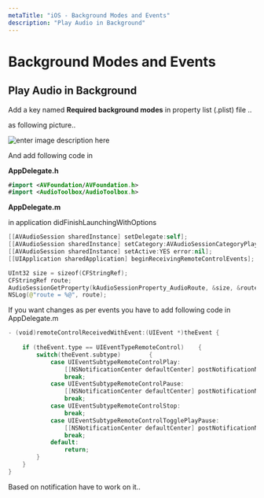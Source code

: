 ```yaml
---
metaTitle: "iOS - Background Modes and Events"
description: "Play Audio in Background"
---
```


# Background Modes and Events



## Play Audio in Background


Add a key named **Required background modes** in property list (.plist) file ..

as following picture..

<img src="http://i.stack.imgur.com/m453q.png" alt="enter image description here" />

And add following code in

**AppDelegate.h**

```swift
#import <AVFoundation/AVFoundation.h>
#import <AudioToolbox/AudioToolbox.h>

```

**AppDelegate.m**

in application didFinishLaunchingWithOptions

```swift
[[AVAudioSession sharedInstance] setDelegate:self];
[[AVAudioSession sharedInstance] setCategory:AVAudioSessionCategoryPlayback error:nil];
[[AVAudioSession sharedInstance] setActive:YES error:nil];
[[UIApplication sharedApplication] beginReceivingRemoteControlEvents];

UInt32 size = sizeof(CFStringRef);
CFStringRef route;
AudioSessionGetProperty(kAudioSessionProperty_AudioRoute, &size, &route);
NSLog(@"route = %@", route);

```

If you want changes as per events you have to add following code in AppDelegate.m

```swift
- (void)remoteControlReceivedWithEvent:(UIEvent *)theEvent {
    
    if (theEvent.type == UIEventTypeRemoteControl)    {
        switch(theEvent.subtype)        {
            case UIEventSubtypeRemoteControlPlay:
                [[NSNotificationCenter defaultCenter] postNotificationName:@"TogglePlayPause" object:nil];
                break;
            case UIEventSubtypeRemoteControlPause:
                [[NSNotificationCenter defaultCenter] postNotificationName:@"TogglePlayPause" object:nil];
                break;
            case UIEventSubtypeRemoteControlStop:
                break;
            case UIEventSubtypeRemoteControlTogglePlayPause:
                [[NSNotificationCenter defaultCenter] postNotificationName:@"TogglePlayPause" object:nil];
                break;
            default:
                return;
        }
    }
}

```

Based on notification have to work on it..

